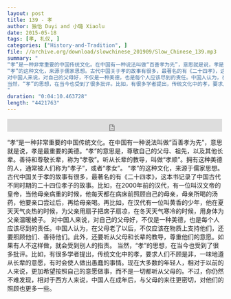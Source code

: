 ```yaml
---
layout: post
title: 139 - 孝
author: 独怡 Duyi and 小璐 Xiaolu
date: 2015-05-18
tags: [孝, 礼仪, ]
categories: ["History-and-Tradition", ]
file: //archive.org/download/slowchinese_201909/Slow_Chinese_139.mp3
summary: "
“孝”是一种非常重要的中国传统文化。在中国有一种说法叫做“百善孝为先”，意思就是说，孝是最重要的美德。“孝”的意思是，尊敬自己的父母、祖先，以及其他长辈。善待和尊敬长辈，称为“孝敬”。听从长辈的教导，叫做“孝顺”。拥有这种美德的人，通常被人们称为“孝子”，或者“孝女”。
“孝”的这种文化，来源于儒家思想。古代中国关于孝的故事有很多，最著名的有《二十四孝》，这本书记录了中国古代不同时期的二十四位孝子的故事。比如，在2000年前的汉代，有一位叫汉文帝的皇帝，当他母亲病重的时候，他每天都在病床前照顾自己的母亲，母亲所喝的汤药，他要亲口尝过后，再给母亲喝。再比如，在汉代有一位叫黄香的少年，他在夏天天气炎热的时候，为父亲用扇子把席子扇凉，在冬天天气寒冷的时候，用身体为父亲温暖被子。
对中国人来说，对自己的父母好，不仅是一种美德，也是每个人应该尽到的责任。中国人认为，在父母老了以后，不仅应该在物质上支持他们，还要照顾他们、善待他们。此外，还要听从父母和长辈的教导，尊重他们的意愿。如果有人不这样做，就会受到别人的指责。
当然，“孝”的思想，在当今也受到了很多批评。比如，有很多学者提出，传统文化中的孝，要求人们不顾是非，一味地遵从长辈的意愿，有时会使人做出愚蠢的事情。现在大多数的年轻人，相对于以前的人来说，更加希望按照自己的意愿做事，而不是一切都听从父母的。不过，你仍然不难发现，相对于西方人来说，中国人在成年后，与父母的来往更密切，对他们的照顾也更多一些。
"
duration: "0:04:10.463728"
length: "4421763"
---
```


<iframe src="https://archive.org/embed/slowchinese_201909/Slow_Chinese_139.mp3" width="500" height="30" frameborder="0" webkitallowfullscreen="true" mozallowfullscreen="true" allowfullscreen></iframe>

“孝”是一种非常重要的中国传统文化。在中国有一种说法叫做“百善孝为先”，意思就是说，孝是最重要的美德。“孝”的意思是，尊敬自己的父母、祖先，以及其他长辈。善待和尊敬长辈，称为“孝敬”。听从长辈的教导，叫做“孝顺”。拥有这种美德的人，通常被人们称为“孝子”，或者“孝女”。
“孝”的这种文化，来源于儒家思想。古代中国关于孝的故事有很多，最著名的有《二十四孝》，这本书记录了中国古代不同时期的二十四位孝子的故事。比如，在2000年前的汉代，有一位叫汉文帝的皇帝，当他母亲病重的时候，他每天都在病床前照顾自己的母亲，母亲所喝的汤药，他要亲口尝过后，再给母亲喝。再比如，在汉代有一位叫黄香的少年，他在夏天天气炎热的时候，为父亲用扇子把席子扇凉，在冬天天气寒冷的时候，用身体为父亲温暖被子。
对中国人来说，对自己的父母好，不仅是一种美德，也是每个人应该尽到的责任。中国人认为，在父母老了以后，不仅应该在物质上支持他们，还要照顾他们、善待他们。此外，还要听从父母和长辈的教导，尊重他们的意愿。如果有人不这样做，就会受到别人的指责。
当然，“孝”的思想，在当今也受到了很多批评。比如，有很多学者提出，传统文化中的孝，要求人们不顾是非，一味地遵从长辈的意愿，有时会使人做出愚蠢的事情。现在大多数的年轻人，相对于以前的人来说，更加希望按照自己的意愿做事，而不是一切都听从父母的。不过，你仍然不难发现，相对于西方人来说，中国人在成年后，与父母的来往更密切，对他们的照顾也更多一些。
